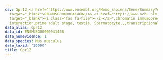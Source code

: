 ```yaml
---
csv: Gpr12,<a href="https://www.ensembl.org/Homo_sapiens/Gene/Summary?db=core;g=ENSMUSG00000041468"
  target="_blank">ENSMUSG00000041468</a>,<a href="https://www.ncbi.nlm.nih.gov/pubmed/25450459"
  target="_blank"><i class="fas fa-file"></i></a>",chromatin immunoprecipitation assay,direct
  interaction,prime adult stage, testis, Spermatocyte,,,transcriptional regulation,
data_alias: Gpr12
data_id: ENSMUSG00000041468
data_numevidence: 1
data_species: Mus musculus
data_taxid: '10090'
title: Gpr12
---
```

